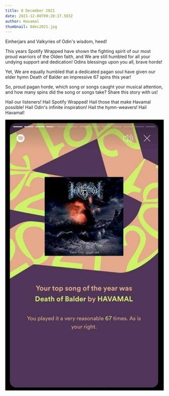 ```yaml
---
title: 8 December 2021
date: 2021-12-08T09:20:27.503Z
author: Havamal
thumbnail: 8dec2021.jpg
---
```

Einherjars and Valkyries of Odin's wisdom, heed!

This years Spotify Wrapped have shown the fighting spirit of our most proud warriors of the Olden faith, and We are still humbled for all your undying support and dedication! Odins blessings upon you all, brave horde!

Yet, We are equally humbled that a dedicated pagan soul have given our elder hymn Death of Balder an impressive 67 spins this year!

So, proud pagan horde, which song or songs caught your musical attention, and how many spins did the song or songs take? Share this story with us!

Hail our listeners! Hail Spotify Wrapped! Hail those that make Havamal possible! Hail Odin's infinite inspiration! Hail the hymn-weavers! Hail Havamal!

![Spotify 2021 Death of Baldur](8dec2021.jpg)
